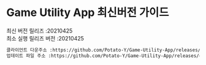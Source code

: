 # Game Utility App 최신버전 가이드

최신 버전 릴리즈 :20210425<br>
최소 실행 릴리즈 버전 :20210425<br>
```txt
클라이언트 다운주소 :https://github.com/Potato-Y/Game-Utility-App/releases/download/v1.4.1/UpdateClient.exe입니다.
업데이트 파일 주소 :https://github.com/Potato-Y/Game-Utility-App/releases/download/v1.5.9/Game.Utility.App.exe입니다.
```
